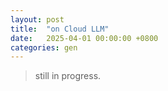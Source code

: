```yaml
---
layout: post
title:  "on Cloud LLM"
date:   2025-04-01 00:00:00 +0800
categories: gen
---
```

> still in progress.  
